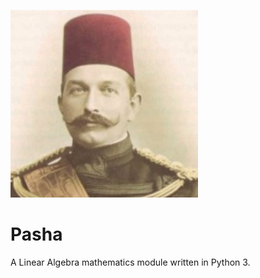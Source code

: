![A photograph of Huseyin Tevfik Pasha](assets/huseyin_tevfik_pasha.jpg)

# Pasha

A Linear Algebra mathematics module written in Python 3.
